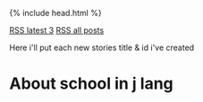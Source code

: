 {% include head.html %}
<script type="text/javascript" src="https://nobodymr.github.io/stories_feed/assets/typehome.js"></script>

<a href="https://nobodymr.github.io/stories_feed/feed.xml" target="_blank" rel="noopener noreferrer nofollow">RSS latest 3</a>
<a href="https://nobodymr.github.io/stories_feed/allfeeds.xml" target="_blank" rel="noopener noreferrer nofollow">RSS all posts</a>

Here i'll put each new stories title &amp; id i've created

# About school in j lang
<span id="typehere"></span>
